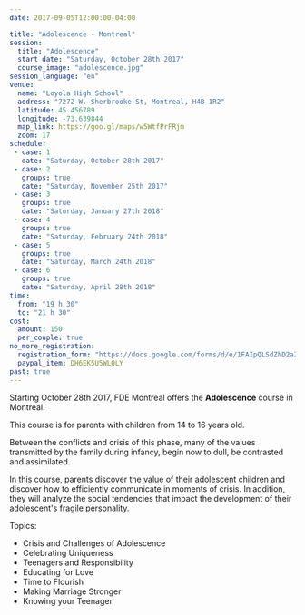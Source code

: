 ```yaml
---
date: 2017-09-05T12:00:00-04:00

title: "Adolescence - Montreal"
session:
  title: "Adolescence"
  start_date: "Saturday, October 28th 2017"
  course_image: "adolescence.jpg"
session_language: "en"
venue:
  name: "Loyola High School"
  address: "7272 W. Sherbrooke St, Montreal, H4B 1R2"
  latitude: 45.456789
  longitude: -73.639844
  map_link: https://goo.gl/maps/w5WtfPrFRjm
  zoom: 17
schedule:
 - case: 1
   date: "Saturday, October 28th 2017"
 - case: 2
   groups: true
   date: "Saturday, November 25th 2017"
 - case: 3
   groups: true
   date: "Saturday, January 27th 2018"
 - case: 4
   groups: true
   date: "Saturday, February 24th 2018"
 - case: 5
   groups: true
   date: "Saturday, March 24th 2018"
 - case: 6
   groups: true
   date: "Saturday, April 28th 2018"
time:
  from: "19 h 30"
  to: "21 h 30"
cost:
  amount: 150
  per_couple: true
no_more_registration:
  registration_form: "https://docs.google.com/forms/d/e/1FAIpQLSdZhD2aZesbUnmcd8Utp6X-1iKoV6GiCxJZvHz6kYlpFNEbOw/viewform?usp=sf_link"
  paypal_item: DH6EK5U5WLQLY
past: true
---
```


Starting October 28th 2017, FDE Montreal offers the **Adolescence** course in Montreal.

This course is for parents with children from 14 to 16 years old.

Between the conflicts and crisis of this phase, many of the values transmitted
by the family during infancy, begin now to dull, be contrasted and assimilated.

In this course, parents discover the value of their adolescent children and
discover how to efficiently communicate in moments of crisis. In addition, they
will analyze the social tendencies that impact the development of their
adolescent's fragile personality.

Topics:

* Crisis and Challenges of Adolescence
* Celebrating Uniqueness
* Teenagers and Responsibility
* Educating for Love
* Time to Flourish
* Making Marriage Stronger
* Knowing your Teenager
